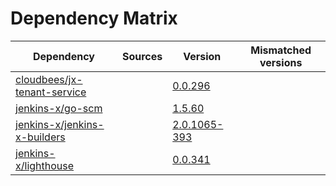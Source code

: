 # Dependency Matrix

Dependency | Sources | Version | Mismatched versions
---------- | ------- | ------- | -------------------
[cloudbees/jx-tenant-service](https://github.com/cloudbees/jx-tenant-service) |  | [0.0.296](https://github.com/cloudbees/jx-tenant-service/releases/tag/v0.0.296) | 
[jenkins-x/go-scm](https://github.com/jenkins-x/go-scm) |  | [1.5.60]() | 
[jenkins-x/jenkins-x-builders](https://github.com/jenkins-x/jenkins-x-builders) |  | [2.0.1065-393]() | 
[jenkins-x/lighthouse](https://github.com/jenkins-x/lighthouse) |  | [0.0.341]() | 
